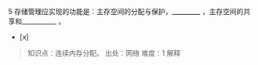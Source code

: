5
存储管理应实现的功能是：主存空间的分配与保护，_________ ，主存空间的共享和___________ 。
- [x]  

> 知识点：连续内存分配。
> 出处：网络
> 难度：1
> 解释
